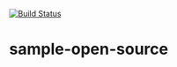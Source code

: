 [![Build Status](https://travis-ci.com/olliee7/sample-open-source.svg?branch=master)](https://travis-ci.com/olliee7/sample-open-source)


# sample-open-source
